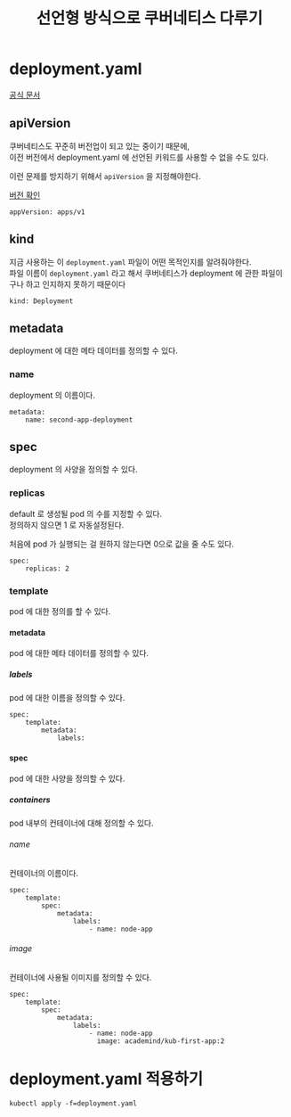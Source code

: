 ﻿---
layout: post
title: 선언형 방식으로 쿠버네티스 다루기
categories: ['kubernetes']
category: 'Kubernetes'
origins: ['https://www.udemy.com/course/docker-kubernetes-2022/']
published: true
---

# deployment.yaml

[공식 문서](https://kubernetes.io/docs/reference/kubernetes-api/workload-resources/)

## apiVersion

쿠버네티스도 꾸준히 버전업이 되고 있는 중이기 때문에,<br>
이전 버전에서 deployment.yaml 에 선언된 키워드를 사용할 수 없을 수도 있다.

이런 문제를 방지하기 위해서 `apiVersion` 을 지정해야한다.

[버전 확인](https://kubernetes.io/docs/concepts/workloads/controllers/deployment/)

```
appVersion: apps/v1
```

## kind

지금 사용하는 이 `deployment.yaml` 파일이 어떤 목적인지를 알려줘야한다.<br>
파일 이름이 `deployment.yaml` 라고 해서 쿠버네티스가 deployment 에 관한 파일이구나 하고 인지하지 못하기 때문이다

```
kind: Deployment
```

## metadata

deployment 에 대한 메타 데이터를 정의할 수 있다.

### name

deployment 의 이름이다.

```
metadata:
    name: second-app-deployment
```

## spec

deployment 의 사양을 정의할 수 있다.

### replicas

default 로 생성될 pod 의 수를 지정할 수 있다.<br>
정의하지 않으면 1 로 자동설정된다.<br>

처음에 pod 가 실행되는 걸 원하지 않는다면 0으로 값을 줄 수도 있다.

```
spec:
    replicas: 2
```

### template

pod 에 대한 정의를 할 수 있다.

#### metadata

pod 에 대한 메타 데이터를 정의할 수 있다.

##### labels

pod 에 대한 이름을 정의할 수 있다.

```
spec:
    template:
        metadata:
            labels:
```

#### spec

pod 에 대한 사양을 정의할 수 있다.

##### containers

pod 내부의 컨테이너에 대해 정의할 수 있다.

###### name

컨테이너의 이름이다.

```
spec:
    template:
        spec:
            metadata:
                labels:
                    - name: node-app
```

###### image

컨테이너에 사용될 이미지를 정의할 수 있다.

```
spec:
    template:
        spec:
            metadata:
                labels:
                    - name: node-app
                      image: academind/kub-first-app:2
```

# deployment.yaml 적용하기

```
kubectl apply -f=deployment.yaml
```
